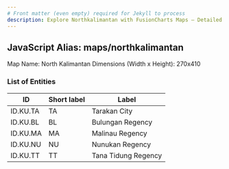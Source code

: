 ```yaml
---
# Front matter (even empty) required for Jekyll to process
description: Explore Northkalimantan with FusionCharts Maps – Detailed features for seamless integration. Try now & enhance your data visualization today! 
---
```


## JavaScript Alias: maps/northkalimantan

Map Name: North Kalimantan
Dimensions (Width x Height): 270x410





### List of Entities

ID | Short label | Label
---|---|---|
ID.KU.TA|TA|Tarakan City
ID.KU.BL|BL|Bulungan Regency
ID.KU.MA|MA|Malinau Regency
ID.KU.NU|NU|Nunukan Regency
ID.KU.TT|TT|Tana Tidung Regency